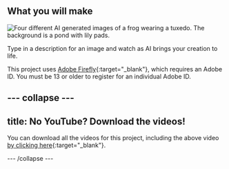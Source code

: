 ## What you will make

![Four different AI generated images of a frog wearing a tuxedo. The background is a pond with lily pads.](images/whatyouwillmake.png)

Type in a description for an image and watch as AI brings your creation to life.

This project uses [Adobe Firefly](https://firefly.adobe.com/){:target="_blank"}, which requires an Adobe ID. You must be 13 or older to register for an individual Adobe ID.

--- collapse ---
---
title: No YouTube? Download the videos!
---

You can download all the videos for this project, including the above video [by clicking here](https://rpf.io/p/en/ai-image-go){:target="_blank"}. 


--- /collapse ---